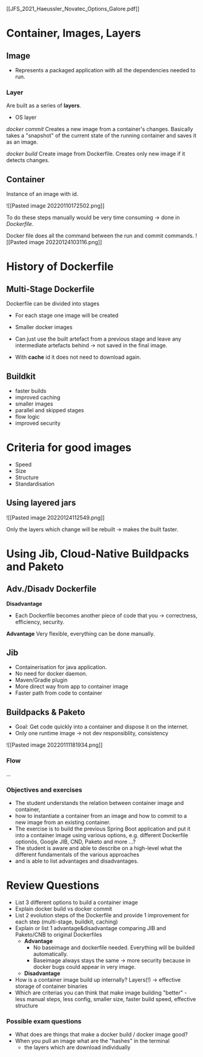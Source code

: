 [[JFS_2021_Haeussler_Novatec_Options_Galore.pdf]]
# Container, Images, Layers 
## Image 
- Represents a packaged application with all the dependencies needed to run. 

### Layer 
Are built as a series of **layers**.
- OS layer 

*docker commit*
Creates a new image from a container's changes. 
Basically takes a "snapshot" of the current state of the running container and saves it as an image. 

*docker build* 
Create image from Dockerfile. Creates only new image if it detects changes. 

## Container 
Instance of an image with id. 

![[Pasted image 20220110172502.png]]

To do these steps manually would be very time consuming -> done in *Dockerfile*.

Docker file does all the command between the run and commit commands. 
![[Pasted image 20220124103116.png]]

# History of Dockerfile 
## Multi-Stage Dockerfile 
Dockerfile can be divided into stages 
- For each stage one image will be created 

- Smaller docker images  
- Can just use the built artefact from a previous stage and leave any intermediate artefacts behind -> not saved in the final image. 

- With **cache** id it does not need to download again.

## Buildkit 
- faster builds 
- improved caching
- smaller images 
- parallel and skipped stages 
- flow logic 
- improved security 

# Criteria for good images 
- Speed
- Size 
- Structure 
- Standardisation 

## Using layered jars 
![[Pasted image 20220124112549.png]]

Only the layers which change will be rebuilt -> makes the built faster.  


# Using Jib, Cloud-Native Buildpacks and Paketo

## Adv./Disadv Dockerfile
**Disadvantage**
- Each Dockerfile becomes another piece of code that you -> correctness, efficiency, security. 

**Advantage**
Very flexible, everything can be done manually.

## Jib
- Containerisation for java application. 
- No need for docker daemon. 
- Maven/Gradle plugin 
- More direct way from app to container image
- Faster path from code to container 

## Buildpacks & Paketo
- Goal: Get code quickly into a container and dispose it on the internet. 
- Only one runtime image -> not dev responsiblity, consistency

![[Pasted image 20220111181934.png]]

### Flow 
...

### Objectives and exercises
- The student understands the relation between container image and container, 
- how to instantiate a container from an image and how to commit to a new image from an existing container. 
- The exercise is to build the previous Spring Boot application and put it into a container image using various options, e.g. different Dockerfile optionös, Google JIB, CND, Paketo and more …? 
- The student is aware and able to describe on a high-level what the different fundamentals of the various approaches 
- and is able to list advantages and disadvantages.

# Review Questions 
- List 3 different options to build a container image
- Explain docker build vs docker commit
- List 2 evolution steps of the Dockerfile and provide 1 improvement for each step (multi-stage, buildkit, caching)
- Explain or list 1 advantage&disadvantage comparing JIB and Paketo/CNB to original Dockerfiles
	- **Advantage** 
		- No baseimage and dockerfile needed. Everything will be builded automatically. 
		- Baseimage always stays the same -> more security because in docker bugs could appear in very image. 
	- **Disadvantage**
- How is a container image build up internally? Layers(!) → effective storage of container binaries
- Which are criterias you can think that make image building "better" - less manual steps, less config, smaller size, faster build speed, effective structure

### Possible exam questions 
- What does are things that make a docker build / docker image good? 
- When you pull an image what are the "hashes" in the terminal
	- the layers which are download individually  

